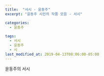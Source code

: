 ```yaml
---
title:  "서시 - 윤동주"
excerpt: "윤동주 시인의 작품 모음 - 서시"

categories:
  - 윤동주
  
tags:
  - 서시
  - 윤동주
  - 시
last_modified_at: 2019-04-13T08:06:00-05:00
---
```


윤동주의 서시